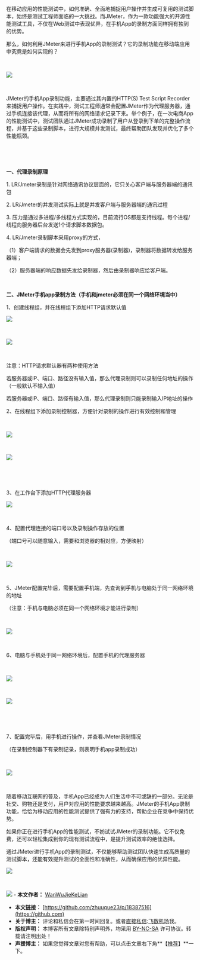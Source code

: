 
在移动应用的性能测试中，如何准确、全面地捕捉用户操作并生成可复用的测试脚本，始终是测试工程师面临的一大挑战。而JMeter，作为一款功能强大的开源性能测试工具，不仅在Web测试中表现优异，在手机App的录制方面同样拥有独到的优势。


那么，如何利用JMeter来进行手机App的录制测试？它的录制功能在移动端应用中究竟是如何实现的？


 


![](https://img2024.cnblogs.com/blog/2660544/202408/2660544-20240829202502386-1596716544.png)


 


JMeter的手机App录制功能，主要通过其内置的HTTP(S) Test Script Recorder来捕捉用户操作。在实践中，测试工程师通常会配置JMeter作为代理服务器，通过手机连接该代理，从而将所有的网络请求记录下来。举个例子，在一次电商App的性能测试中，测试团队通过JMeter成功录制了用户从登录到下单的完整操作流程，并基于这些录制脚本，进行大规模并发测试，最终帮助团队发现并优化了多个性能瓶颈。


 


 


**一、代理录制原理**


1\. LR/Jmeter录制是针对网络通讯协议层面的，它只关心客户端与服务器端的通讯包


2\. LR/Jmeter的并发测试实际上就是并发客户端与服务器端的通讯过程


3\. 压力是通过多进程/多线程方式实现的，目前流行OS都是支持线程。每个进程/线程向服务器后台发送1个请求脚本数据包。


4\. LR/Jmeter录制脚本采用proxy的方式，


（1）客户端请求的数据会先发到proxy服务器(录制器)，录制器将数据转发给服务器端；


（2）服务器端的响应数据先发给录制器，然后由录制器响应给客户端。


 


**二、JMeter手机app录制方法（手机和jmeter必须在同一个网络环境当中）**


1、创建线程组，并在线程组下添加HTTP请求默认值


![](https://img2024.cnblogs.com/blog/2660544/202408/2660544-20240829202552237-188035701.png)


 


![](https://img2024.cnblogs.com/blog/2660544/202408/2660544-20240829202623112-1772962447.png)


 


注意：HTTP请求默认器有两种使用方法


若服务器或IP、端口、路径没有输入值，那么代理录制则可以录制任何地址的操作（一般默认不输入值）


若服务器或IP、端口、路径有输入值，那么代理录制则只能录制输入IP地址的操作


2、在线程组下添加录制控制器，方便针对录制的操作进行有效控制和管理


 


![](https://img2024.cnblogs.com/blog/2660544/202408/2660544-20240829202637263-557879058.png)


 


![](https://img2024.cnblogs.com/blog/2660544/202408/2660544-20240829202647252-106374528.png)


 


 


3、在工作台下添加HTTP代理服务器


![](https://img2024.cnblogs.com/blog/2660544/202408/2660544-20240829202658974-1424937549.png)


 


4、配置代理连接的端口号以及录制操作存放的位置


（端口号可以随意输入，需要和浏览器的相对应，方便映射）


 


![](https://img2024.cnblogs.com/blog/2660544/202408/2660544-20240829202718816-1744625762.png)


 


5、JMeter配置完毕后，需要配置手机端，先查询到手机与电脑处于同一网络环境的地址


（注意：手机与电脑必须在同一个网络环境才能进行录制）


 


![](https://img2024.cnblogs.com/blog/2660544/202408/2660544-20240829202731307-1172778075.png)


 


6、电脑与手机处于同一网络环境后，配置手机的代理服务器


 


![](https://img2024.cnblogs.com/blog/2660544/202408/2660544-20240829202744083-1071490017.png)


 


![](https://img2024.cnblogs.com/blog/2660544/202408/2660544-20240829202755608-133774975.png)


 


 


7、配置完毕后，用手机进行操作，并查看JMeter录制情况


（在录制控制器下有录制记录，则表明手机app录制成功）


 


![](https://img2024.cnblogs.com/blog/2660544/202408/2660544-20240829202806181-1511618203.png)


 


随着移动互联网的普及，手机App已经成为人们生活中不可或缺的一部分。无论是社交、购物还是支付，用户对应用的性能要求越来越高。JMeter的手机App录制功能，恰恰为移动应用的性能测试提供了强有力的支持，帮助企业在竞争中保持优势。


如果你正在进行手机App的性能测试，不妨试试JMeter的录制功能。它不仅免费，还可以轻松集成到你的现有测试流程中，是提升测试效率的绝佳选择。


通过JMeter进行手机App的录制测试，不仅能够帮助测试团队快速生成高质量的测试脚本，还能有效提升测试的全面性和准确性，从而确保应用的优异性能。


![](https://img2024.cnblogs.com/blog/2660544/202408/2660544-20240829202828221-1465942737.gif)


 


 ![](https://github.com/cnblogs_com/blogs/787736/galleries/2411253/o_240721115142_1.png)    - **本文作者：** [WanWuJieKeLian](https://github.com)
 - **本文链接：** [https://github.com/zhuuque23/p/18387516](https://github.com)
 - **关于博主：** 评论和私信会在第一时间回复。或者[直接私信](https://github.com):[飞数机场](https://ze16.com)我。
 - **版权声明：** 本博客所有文章除特别声明外，均采用 [BY\-NC\-SA](https://github.com "BY-NC-SA") 许可协议。转载请注明出处！
 - **声援博主：** 如果您觉得文章对您有帮助，可以点击文章右下角**【[推荐](javascript:void(0);)】**一下。
     
